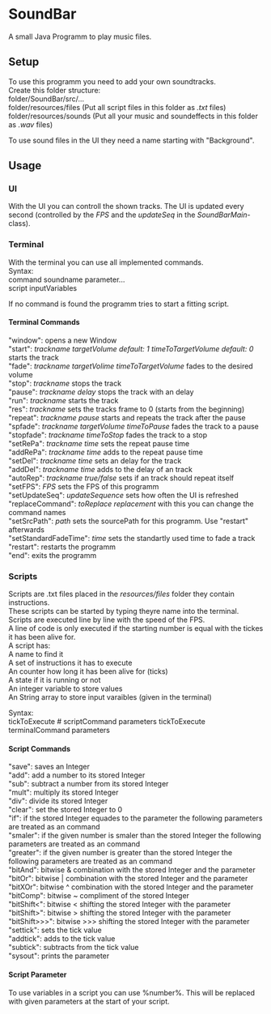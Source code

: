# SoundBar  
A small Java Programm to play music files.  

## Setup    
To use this programm you need to add your own soundtracks.  
Create this folder structure:    
folder/SoundBar/src/...   
folder/resources/files (Put all script files in this folder as *.txt* files)  
folder/resources/sounds (Put all your music and soundeffects in this folder as *.wav* files)  
  
To use sound files in the UI they need a name starting with "Background".  

## Usage    
### UI  
With the UI you can controll the shown tracks. 
The UI is updated every second (controlled by the *FPS* and the *updateSeq* in the *SoundBarMain*-class).   
  
### Terminal    
With the terminal you can use all implemented commands.  
Syntax:   
command soundname parameter...  
script inputVariables
  
If no command is found the programm tries to start a fitting script.

#### Terminal Commands
"window": opens a new Window  
"start": *trackname* *targetVolume default: 1* *timeToTargetVolume default: 0* starts the track  
"fade": *trackname* *targetVolime* *timeToTargetVolume* fades to the desired volume  
"stop": *trackname* stops the track  
"pause": *trackname* *delay* stops the track with an delay  
"run": *trackname* starts the track  
"res": *trackname* sets the tracks frame to 0 (starts from the beginning)  
"repeat": *trackname* *pause* starts and repeats the track after the pause  
"spfade": *trackname* *targetVolume* *timeToPause* fades the track to a pause  
"stopfade": *trackname* *timeToStop* fades the track to a stop  
"setRePa": *trackname* *time* sets the repeat pause time  
"addRePa": *trackname* *time* adds to the repeat pause time  
"setDel": *trackname* *time* sets an delay for the track  
"addDel": *trackname* *time* adds to the delay of an track  
"autoRep": *trackname* *true/false* sets if an track should repeat itself  
"setFPS": *FPS* sets the FPS of this programm  
"setUpdateSeq": *updateSequence* sets how often the UI is refreshed  
"replaceCommand": *toReplace* *replacement* with this you can change the command names  
"setSrcPath": *path* sets the sourcePath for this programm. Use "restart" afterwards  
"setStandardFadeTime": *time* sets the standartly used time to fade a track  
"restart": restarts the programm  
"end": exits the programm  

### Scripts
Scripts are .txt files placed in the *resources/files* folder they contain instructions.  
These scripts can be started by typing theyre name into the terminal.  
Scripts are executed line by line with the speed of the FPS.  
A line of code is only executed if the starting number is equal with the tickes it has been alive for.  
A script has:  
A name to find it  
A set of instructions it has to execute  
An counter how long it has been alive for (ticks)  
A state if it is running or not  
An integer variable to store values  
An String array to store input varaibles (given in the terminal)  

Syntax:  
tickToExecute # scriptCommand parameters
tickToExecute terminalCommand parameters
  
#### Script Commands  
"save": saves an Integer  
"add": add a number to its stored Integer  
"sub": subtract a number from its stored Integer  
"mult": multiply its stored Integer  
"div": divide its stored Integer  
"clear": set the stored Integer to 0  
"if": if the stored Integer equades to the parameter the following parameters are treated as an command   
"smaler": if the given number is smaler than the stored Integer the following parameters are treated as an command  
"greater": if the given number is greater than the stored Integer the following parameters are treated as an command  
"bitAnd": bitwise & combination with the stored Integer and the parameter  
"bitOr": bitwise | combination with the stored Integer and the parameter  
"bitXOr": bitwise ^ combination with the stored Integer and the parameter  
"bitComp": bitwise ~ compliment of the stored Integer  
"bitShift<": bitwise < shifting the stored Integer with the parameter  
"bitShift>": bitwise > shifting the stored Integer with the parameter  
"bitShift>>>": bitwise >>> shifting the stored Integer with the parameter  
"settick": sets the tick value  
"addtick": adds to the tick value  
"subtick": subtracts from the tick value  
"sysout": prints the parameter  

#### Script Parameter  
To use variables in a script you can use %number%. This will be replaced with given parameters at the start of your script.